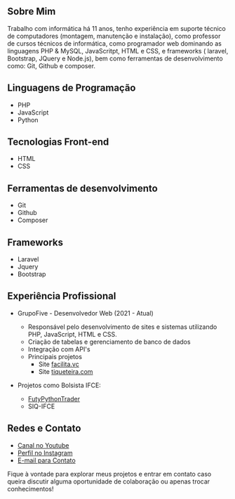 ## Sobre Mim

Trabalho com informática há 11 anos, tenho experiência em suporte técnico de computadores (montagem, manutenção e instalação), como professor de cursos técnicos de informática, como programador web dominando as linguagens PHP & MySQL, JavaScritpt, HTML e CSS, e frameworks ( laravel, Bootstrap, JQuery e Node.js), bem como ferramentas de desenvolvimento como: Git, Github e composer.

## Linguagens de Programação

- PHP
- JavaScript
- Python

## Tecnologias Front-end

- HTML
- CSS

## Ferramentas de desenvolvimento
- Git
- Github
- Composer

## Frameworks
- Laravel
- Jquery
- Bootstrap


## Experiência Profissional

- GrupoFive - Desenvolvedor Web (2021 - Atual)
  - Responsável pelo desenvolvimento de sites e sistemas utilizando PHP, JavaScript, HTML e CSS.
  - Criação de tabelas e gerenciamento de banco de dados
  - Integração com API's
  - Principais projetos
    - Site [facilita.vc](https://facilita.vc)
    - Site [tiqueteira.com](https:tiqueteira.com)

- Projetos como Bolsista IFCE:
    - [FutyPythonTrader](http://aactary.pythonanywhere.com/)
    - SIQ-IFCE

## Redes e Contato

- [Canal no Youtube](https://www.youtube.com/@codigosprojetos)
- [Perfil no Instagram](https://www.instagram.com/ari.cardoso.93)
- [E-mail para Contato](mailto:aact.ary@gmail.com)


Fique à vontade para explorar meus projetos e entrar em contato caso queira discutir alguma oportunidade de colaboração ou apenas trocar conhecimentos!
